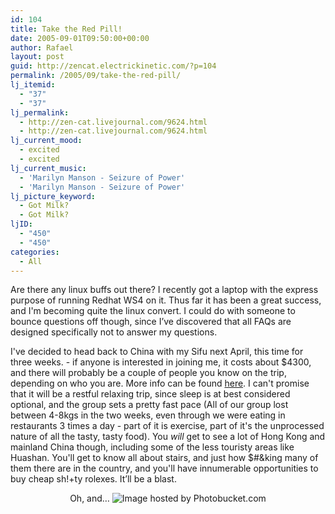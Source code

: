 ```yaml
---
id: 104
title: Take the Red Pill!
date: 2005-09-01T09:50:00+00:00
author: Rafael
layout: post
guid: http://zencat.electrickinetic.com/?p=104
permalink: /2005/09/take-the-red-pill/
lj_itemid:
  - "37"
  - "37"
lj_permalink:
  - http://zen-cat.livejournal.com/9624.html
  - http://zen-cat.livejournal.com/9624.html
lj_current_mood:
  - excited
  - excited
lj_current_music:
  - 'Marilyn Manson - Seizure of Power'
  - 'Marilyn Manson - Seizure of Power'
lj_picture_keyword:
  - Got Milk?
  - Got Milk?
ljID:
  - "450"
  - "450"
categories:
  - All
---
```

Are there any linux buffs out there? I recently got a laptop with the express purpose of running Redhat WS4 on it. Thus far it has been a great success, and I'm becoming quite the linux convert. I could do with someone to bounce questions off though, since I’ve discovered that all FAQs are designed specifically not to answer my questions.

I've decided to head back to China with my Sifu next April, this time for three weeks. - if anyone is interested in joining me, it costs about $4300, and there will probably be a couple of people you know on the trip, depending on who you are. More info can be found <a href="http://www.auskungfu.com/chinatrip.html">here</a>. I can't promise that it will be a restful relaxing trip, since sleep is at best considered optional, and the group sets a pretty fast pace (All of our group lost between 4-8kgs in the two weeks, even through we were eating in restaurants 3 times a day - part of it is exercise, part of it's the unprocessed nature of all the tasty, tasty food). You <i>will</i> get to see a lot of Hong Kong and mainland China though, including some of the less touristy areas like Huashan. You'll get to know all about stairs, and just how $#&king many of them there are in the country, and you'll have innumerable opportunities to buy cheap sh!+ty rolexes. It’ll be a blast.
<center>
Oh, and…

<img src="http://img.photobucket.com/albums/v384/zen_cat/cat-a-pult.gif" alt="Image hosted by Photobucket.com">
</center>